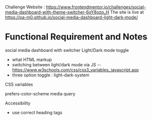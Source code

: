 Challenge Website : https://www.frontendmentor.io/challenges/social-media-dashboard-with-theme-switcher-6oY8ozp_H 
The site is live at https://pa-m0.github.io/social-media-dashboard-light-dark-mode/
# Functional Requirement and Notes
social media dashboard with switcher
Light/Dark mode toggle

- what HTML markup
- switching between light/dark mode via JS --https://www.w3schools.com/css/css3_variables_javascript.asp
- three option toggle : light-dark-system

CSS variables


prefers-color-scheme media query

Accessibility

- use correct heading tags




 
